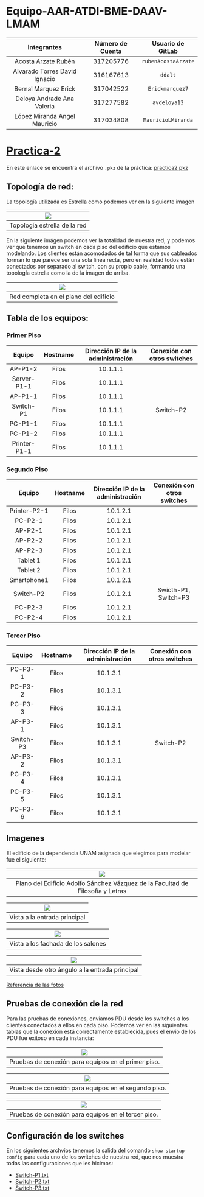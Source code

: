 # Equipo-AAR-ATDI-BME-DAAV-LMAM

| Integrantes                    | Número de Cuenta | Usuario de GitLab   |
|:------------------------------:|:----------------:|:-------------------:|
| Acosta Arzate Rubén            | 317205776        | `rubenAcostaArzate` |
| Alvarado Torres David Ignacio  | 316167613        | `ddalt`             |
| Bernal Marquez Erick           | 317042522        | `Erickmarquez7`     |
| Deloya Andrade Ana Valeria     | 317277582        | `avdeloya13`        |
| López Miranda Angel Mauricio   | 317034808        | `MauricioLMiranda`  |

# [Practica-2](https://redes-ciencias-unam.gitlab.io/2023-2/laboratorio/practica-2/)

En este enlace se encuentra el archivo `.pkz` de la práctica: [practica2.pkz](files/practica2.pkz)

## Topología de red: 

La topología utilizada es Estrella como podemos ver en la siguiente imagen

| ![](img/top.png)
|:-------------------------:|
| Topología estrella de la red

En la siguiente imágen podemos ver la totalidad de nuestra red, y podemos ver que tenemos un switch
en cada piso del edificio que estamos modelando. Los clientes están acomodados de tal forma que 
sus cableados forman lo que parece ser una sola linea recta, pero en realidad todos están conectados
por separado al switch, con su propio cable, formando una topología estrella como la de la imagen de arriba.

| ![](img/red_completa.png)
|:-------------------------:|
| Red completa en el plano del edificio

## Tabla de los equipos:

### Primer Piso

|    Equipo     | Hostname  |   Dirección IP de la administración | Conexión con otros switches
|:-------------:|:---------:|:-----------------------------------:|:----------------------------:|
|    AP-P1-2    |  Filos    |		    10.1.1.1              |
|  Server-P1-1	|  Filos    |		    10.1.1.1              |
|    AP-P1-1	|  Filos    |		    10.1.1.1              |
|   Switch-P1	|  Filos    |		    10.1.1.1              | Switch-P2
|   PC-P1-1	|  Filos    |		    10.1.1.1              |
|   PC-P1-2     |  Filos    |		    10.1.1.1              |
|  Printer-P1-1 |  Filos    |		    10.1.1.1              |

### Segundo Piso

|    Equipo     | Hostname  |   Dirección IP de la administración | Conexión con otros switches
|:-------------:|:---------:|:-----------------------------------:|:----------------------------:|
|  Printer-P2-1 |  Filos    |		    10.1.2.1              |
|    PC-P2-1    |  Filos    |		    10.1.2.1              |
|    AP-P2-1	|  Filos    |		    10.1.2.1              |
|    AP-P2-2	|  Filos    |		    10.1.2.1              |
|    AP-P2-3	|  Filos    |		    10.1.2.1              |
|   Tablet 1	|  Filos    |		    10.1.2.1              |
|   Tablet 2    |  Filos    |		    10.1.2.1              |
|  Smartphone1  |  Filos    |		    10.1.2.1              | 
|   Switch-P2   |  Filos    |		    10.1.2.1              | Swicth-P1, Switch-P3
|    PC-P2-3    |  Filos    |		    10.1.2.1              |
|    PC-P2-4    |  Filos    |		    10.1.2.1              |

### Tercer Piso

|    Equipo     | Hostname  |   Dirección IP de la administración | Conexión con otros switches
|:-------------:|:---------:|:-----------------------------------:|:----------------------------:|
|    PC-P3-1    |  Filos    |		    10.1.3.1              |
|    PC-P3-2	|  Filos    |		    10.1.3.1              |
|    PC-P3-3	|  Filos    |		    10.1.3.1              |
|    AP-P3-1	|  Filos    |		    10.1.3.1              |
|   Switch-P3	|  Filos    |		    10.1.3.1              | Switch-P2
|    AP-P3-2    |  Filos    |		    10.1.3.1              |
|    PC-P3-4	|  Filos    |		    10.1.3.1              |
|    PC-P3-5    |  Filos    |		    10.1.3.1              |
|    PC-P3-6    |  Filos    |		    10.1.3.1              |

## Imagenes

El edificio de la dependencia UNAM asignada que elegimos para modelar fue el siguiente:

| ![](img/edificioASV.png)
|:-------------------------:|
|   Plano del Edificio Adolfo Sánchez Vázquez de la Facultad de Filosofía y Letras

| ![](img/edificioASV1.png)
|:-----------------------------:|
| Vista a la entrada principal

| ![](img/edificioASV2.png)
|:----------------------------------:|
| Vista a los fachada de los salones

| ![](img/edificioASV3.png)
|:-----------------------------------------------:|
| Vista desde otro ángulo a la entrada principal

[Referencia de las fotos](https://es.foursquare.com/v/ffyl-anexo-adolfo-s%C3%A1nchez-v%C3%A1zquez/4e40577faeb73139a19e473f)

## Pruebas de conexión de la red

Para las pruebas de conexiones, enviamos PDU desde los switches a los clientes conectados a ellos en cada piso.
Podemos ver en las siguientes tablas que la conexión está correctamente establecida, pues el envio de los PDU
fue exitoso en cada instancia:

| ![](img/pdu_p1.png)
|:----------------------------------:|
| Pruebas de conexión para equipos en el primer piso.

| ![](img/pdu_p2.png)
|:----------------------------------:|
| Pruebas de conexión para equipos en el segundo piso.

| ![](img/pdu_p3.png)
|:----------------------------------:|
| Pruebas de conexión para equipos en el tercer piso.

## Configuración de los switches

En los siguientes archvios tenemos la salida del comando `show startup-config` para cada uno de los switches de nuestra red,
que nos muestra todas las configuraciones que les hicimos:

- [Switch-P1.txt](files/Switch-P1.txt)
- [Switch-P2.txt](files/Switch-P2.txt)
- [Switch-P3.txt](files/Switch-P3.txt)
